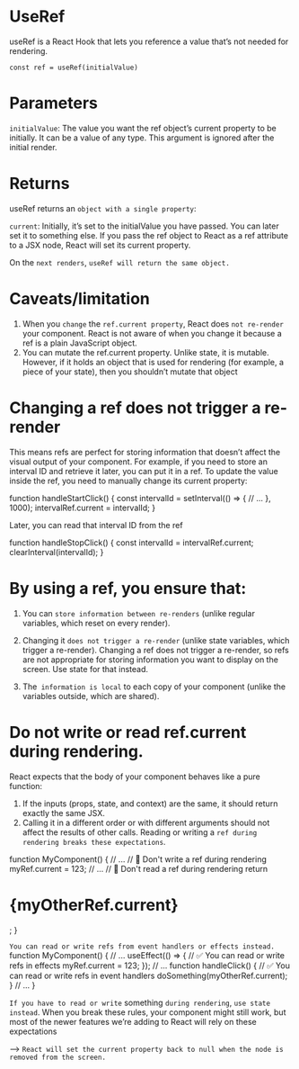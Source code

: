 # UseRef
useRef is a React Hook that lets you reference a value that’s not needed for rendering.

`const ref = useRef(initialValue)`

# Parameters 
`initialValue`: The value you want the ref object’s current property to be initially. It can be a value of any type. This argument is ignored after the initial render.

# Returns 
useRef returns an `object with a single property`:

`current`: Initially, it’s set to the initialValue you have passed. You can later set it to something else. If you pass the ref object to React as a ref attribute to a JSX node, React will set its current property.

On the `next renders`, `useRef will return the same object.`

# Caveats/limitation
1. When you `change` the `ref.current property`, React does `not re-render` your component. React is not aware of when you change it because a ref is a plain JavaScript object.
2. You can mutate the ref.current property. Unlike state, it is mutable. However, if it holds an object that is used for rendering (for example, a piece of your state), then you shouldn’t mutate that object

# Changing a ref does not trigger a re-render
This means refs are perfect for storing information that doesn’t affect the visual output of your component. For example, if you need to store an interval ID and retrieve it later, you can put it in a ref. To update the value inside the ref, you need to manually change its current property:

function handleStartClick() {
  const intervalId = setInterval(() => {
    // ...
  }, 1000);
  intervalRef.current = intervalId;
}

Later, you can read that interval ID from the ref

function handleStopClick() {
  const intervalId = intervalRef.current;
  clearInterval(intervalId);
}

# By using a ref, you ensure that:

1. You can `store information between re-renders` (unlike regular variables, which reset on every render).

2. Changing it `does not trigger a re-render` (unlike state variables, which trigger a re-render).
Changing a ref does not trigger a re-render, so refs are not appropriate for storing information you want to display on the screen. Use state for that instead.

3. The` information is local` to each copy of your component (unlike the variables outside, which are shared).

# Do not write or read ref.current during rendering.
React expects that the body of your component behaves like a pure function:
1. If the inputs (props, state, and context) are the same, it should return exactly the same JSX.
2. Calling it in a different order or with different arguments should not affect the results of other calls.
Reading or writing a `ref during rendering breaks these expectations`.

function MyComponent() {
  // ...
  // 🚩 Don't write a ref during rendering
  myRef.current = 123;
  // ...
  // 🚩 Don't read a ref during rendering
  return <h1>{myOtherRef.current}</h1>;
}

`You can read or write refs from event handlers or effects instead.`
function MyComponent() {
  // ...
  useEffect(() => {
    // ✅ You can read or write refs in effects
    myRef.current = 123;
  });
  // ...
  function handleClick() {
    // ✅ You can read or write refs in event handlers
    doSomething(myOtherRef.current);
  }
  // ...
}

`If you have to read or write` something `during rendering`, `use state instead`.
When you break these rules, your component might still work, but most of the newer features we’re adding to React will rely on these expectations

--> `React will set the current property back to null when the node is removed from the screen.`